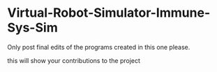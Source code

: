 # Virtual-Robot-Simulator-Immune-Sys-Sim

Only post final edits of the programs created in this one please.

this will show your contributions to the project
